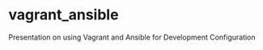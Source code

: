 vagrant_ansible
===============

Presentation on using Vagrant and Ansible for Development Configuration
